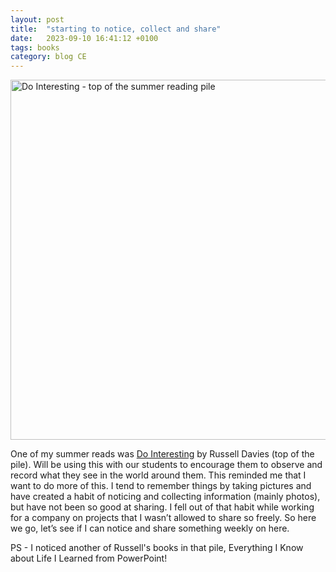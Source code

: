 ```yaml
---
layout: post
title:  "starting to notice, collect and share"
date:   2023-09-10 16:41:12 +0100
tags: books
category: blog CE
---
```


<a href="https://flic.kr/p/2p3BBJ3" title="Do Interesting - top of the summer reading pile"><img src="https://live.staticflickr.com/65535/53194480298_d794cd0e53_b.jpg" width="1024" height="576" alt="Do Interesting - top of the summer reading pile"/></a>

One of my summer reads was [Do Interesting](https://www.counter-print.co.uk/products/do-interesting) by Russell Davies (top of the pile). Will be using this with our students to encourage them to observe and record what they see in the world around them. This reminded me that I want to do more of this. I tend to remember things by taking pictures and have created a habit of noticing and collecting information (mainly photos), but have not been so good at sharing. I fell out of that habit while working for a company on projects that I wasn’t allowed to share so freely. So here we go, let’s see if I can notice and share something weekly on here.

PS - I noticed another of Russell's books in that pile, Everything I Know about Life I Learned from PowerPoint!
